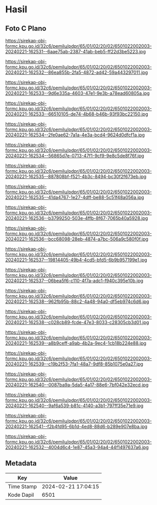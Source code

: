# Hasil

## Foto C Plano

https://sirekap-obj-formc.kpu.go.id/32c6/pemilu/pdpr/65/01/02/20/02/6501022002003-20240221-162531--6aae75ab-2387-41ab-beb5-ff22d3be5223.jpg

https://sirekap-obj-formc.kpu.go.id/32c6/pemilu/pdpr/65/01/02/20/02/6501022002003-20240221-162532--86ea855b-2fa5-4872-ad42-59a443297011.jpg

https://sirekap-obj-formc.kpu.go.id/32c6/pemilu/pdpr/65/01/02/20/02/6501022002003-20240221-162533--9d6e335a-4603-47e1-9e3b-a78ead60805a.jpg

https://sirekap-obj-formc.kpu.go.id/32c6/pemilu/pdpr/65/01/02/20/02/6501022002003-20240221-162533--66510105-de74-4b68-b46b-93f93bc22150.jpg

https://sirekap-obj-formc.kpu.go.id/32c6/pemilu/pdpr/65/01/02/20/02/6501022002003-20240221-162534--2fe0ae62-7a1a-4e3a-bcd4-9624d0dfcf1a.jpg

https://sirekap-obj-formc.kpu.go.id/32c6/pemilu/pdpr/65/01/02/20/02/6501022002003-20240221-162534--56865d7e-0713-47f1-9cf9-9e8c5de8f76f.jpg

https://sirekap-obj-formc.kpu.go.id/32c6/pemilu/pdpr/65/01/02/20/02/6501022002003-20240221-162535--887808bf-f521-4b3c-8494-bc30f2f673eb.jpg

https://sirekap-obj-formc.kpu.go.id/32c6/pemilu/pdpr/65/01/02/20/02/6501022002003-20240221-162535--41da4767-1e27-4dff-be88-5c51f48a056a.jpg

https://sirekap-obj-formc.kpu.go.id/32c6/pemilu/pdpr/65/01/02/20/02/6501022002003-20240221-162536--b3799250-503e-4ffb-8f67-7065b40a5928.jpg

https://sirekap-obj-formc.kpu.go.id/32c6/pemilu/pdpr/65/01/02/20/02/6501022002003-20240221-162536--bcc68098-28eb-4874-a7bc-506a9c580f0f.jpg

https://sirekap-obj-formc.kpu.go.id/32c6/pemilu/pdpr/65/01/02/20/02/6501022002003-20240221-162537--19814405-49b4-4cd5-bfd5-6b9b957199e1.jpg

https://sirekap-obj-formc.kpu.go.id/32c6/pemilu/pdpr/65/01/02/20/02/6501022002003-20240221-162537--06bea5f6-c110-4f7a-adc1-f940c395e10b.jpg

https://sirekap-obj-formc.kpu.go.id/32c6/pemilu/pdpr/65/01/02/20/02/6501022002003-20240221-162538--962fb95b-88c2-4a48-94a0-df5eb974c6d6.jpg

https://sirekap-obj-formc.kpu.go.id/32c6/pemilu/pdpr/65/01/02/20/02/6501022002003-20240221-162538--c028cb89-fcde-47e3-8033-c28305cb3d01.jpg

https://sirekap-obj-formc.kpu.go.id/32c6/pemilu/pdpr/65/01/02/20/02/6501022002003-20240221-162539--a8b9ceff-a9ab-4b2a-9ec4-1cb18b224e88.jpg

https://sirekap-obj-formc.kpu.go.id/32c6/pemilu/pdpr/65/01/02/20/02/6501022002003-20240221-162539--c19b2f53-7fa1-48a7-9df8-85b1075e0a27.jpg

https://sirekap-obj-formc.kpu.go.id/32c6/pemilu/pdpr/65/01/02/20/02/6501022002003-20240221-162540--0087ba9a-5da5-4a17-88e6-7bf042e32ecd.jpg

https://sirekap-obj-formc.kpu.go.id/32c6/pemilu/pdpr/65/01/02/20/02/6501022002003-20240221-162540--9af6a539-b81c-4140-a3b1-797ff35e71e9.jpg

https://sirekap-obj-formc.kpu.go.id/32c6/pemilu/pdpr/65/01/02/20/02/6501022002003-20240221-162541--f2b4fd95-6b1d-4ed8-88d6-b289e907e8ba.jpg

https://sirekap-obj-formc.kpu.go.id/32c6/pemilu/pdpr/65/01/02/20/02/6501022002003-20240221-162532--4004d6c4-1e87-45a3-94a4-44f1497637a6.jpg


## Metadata

| Key        | Value               |
| ---------- | ------------------- |
| Time Stamp | 2024-02-21 17:04:15 |
| Kode Dapil | 6501                |



